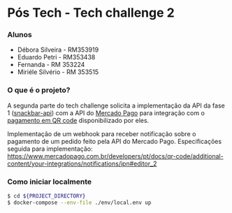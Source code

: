 # Pós Tech - Tech challenge 2

### Alunos

- Débora Silveira - RM353919
- Eduardo Petri - RM353438
- Fernanda - RM 353224
- Miriéle Silvério - RM 353515

### O que é o projeto?
A segunda parte do tech challenge solicita a implementação da API da fase 1 ([snackbar-api](https://github.com/fmo00/snack-bar-api/tree/main)) com a API do [Mercado Pago](https://www.mercadopago.com.br/developers/pt/docs) para integração com o [pagamento em QR code](https://www.mercadopago.com.br/developers/pt/docs/qr-code/landing) disponibilizado por eles.

Implementação de um webhook para receber notificação sobre o pagamento de um pedido feito pela API do Mercado Pago.
Especificações seguida para implementação: https://www.mercadopago.com.br/developers/pt/docs/qr-code/additional-content/your-integrations/notifications/ipn#editor_2

### Como iniciar localmente

```bash
$ cd ${PROJECT_DIRECTORY}
$ docker-compose --env-file ./env/local.env up
```
